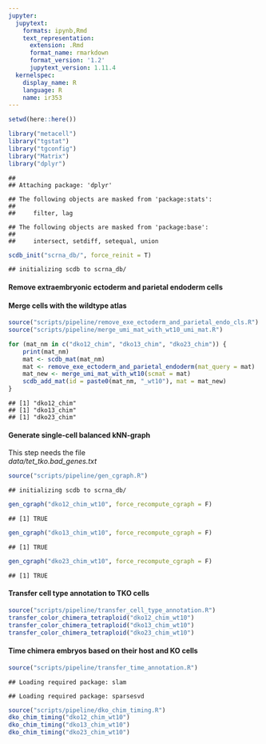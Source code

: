 ```yaml
---
jupyter:
  jupytext:
    formats: ipynb,Rmd
    text_representation:
      extension: .Rmd
      format_name: rmarkdown
      format_version: '1.2'
      jupytext_version: 1.11.4
  kernelspec:
    display_name: R
    language: R
    name: ir353
---
```





```r
setwd(here::here())
```


```r
library("metacell")
library("tgstat")
library("tgconfig")
library("Matrix")
library("dplyr")
```

```
## 
## Attaching package: 'dplyr'
```

```
## The following objects are masked from 'package:stats':
## 
##     filter, lag
```

```
## The following objects are masked from 'package:base':
## 
##     intersect, setdiff, setequal, union
```


```r
scdb_init("scrna_db/", force_reinit = T)
```

```
## initializing scdb to scrna_db/
```

#### Remove extraembryonic ectoderm and parietal endoderm cells
#### Merge cells with the wildtype atlas


```r
source("scripts/pipeline/remove_exe_ectoderm_and_parietal_endo_cls.R")
source("scripts/pipeline/merge_umi_mat_with_wt10_umi_mat.R")

for (mat_nm in c("dko12_chim", "dko13_chim", "dko23_chim")) {
    print(mat_nm)
    mat <- scdb_mat(mat_nm)
    mat <- remove_exe_ectoderm_and_parietal_endoderm(mat_query = mat)
    mat_new <- merge_umi_mat_with_wt10(scmat = mat)
    scdb_add_mat(id = paste0(mat_nm, "_wt10"), mat = mat_new)
}
```

```
## [1] "dko12_chim"
## [1] "dko13_chim"
## [1] "dko23_chim"
```

#### Generate single-cell balanced kNN-graph
This step needs the file  
_data/tet_tko.bad_genes.txt_


```r
source("scripts/pipeline/gen_cgraph.R")
```

```
## initializing scdb to scrna_db/
```

```r
gen_cgraph("dko12_chim_wt10", force_recompute_cgraph = F)
```

```
## [1] TRUE
```

```r
gen_cgraph("dko13_chim_wt10", force_recompute_cgraph = F)
```

```
## [1] TRUE
```

```r
gen_cgraph("dko23_chim_wt10", force_recompute_cgraph = F)
```

```
## [1] TRUE
```

#### Transfer cell type annotation to TKO cells


```r
source("scripts/pipeline/transfer_cell_type_annotation.R")
transfer_color_chimera_tetraploid("dko12_chim_wt10")
transfer_color_chimera_tetraploid("dko13_chim_wt10")
transfer_color_chimera_tetraploid("dko23_chim_wt10")
```

#### Time chimera embryos based on their host and KO cells


```r
source("scripts/pipeline/transfer_time_annotation.R")
```

```
## Loading required package: slam
```

```
## Loading required package: sparsesvd
```

```r
source("scripts/pipeline/dko_chim_timing.R")
dko_chim_timing("dko12_chim_wt10")
dko_chim_timing("dko13_chim_wt10")
dko_chim_timing("dko23_chim_wt10")
```


